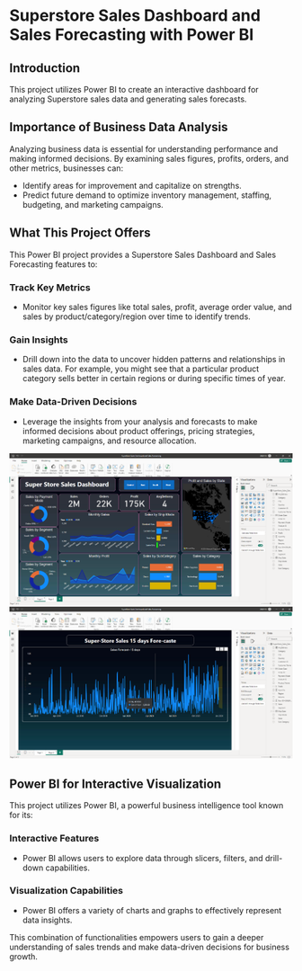 # Superstore Sales Dashboard and Sales Forecasting with Power BI


## Introduction
This project utilizes Power BI to create an interactive dashboard for analyzing Superstore sales data and generating sales forecasts.

## Importance of Business Data Analysis
Analyzing business data is essential for understanding performance and making informed decisions. By examining sales figures, profits, orders, and other metrics, businesses can:
- Identify areas for improvement and capitalize on strengths.
- Predict future demand to optimize inventory management, staffing, budgeting, and marketing campaigns.

## What This Project Offers
This Power BI project provides a Superstore Sales Dashboard and Sales Forecasting features to:

### Track Key Metrics
- Monitor key sales figures like total sales, profit, average order value, and sales by product/category/region over time to identify trends.

### Gain Insights
- Drill down into the data to uncover hidden patterns and relationships in sales data. For example, you might see that a particular product category sells better in certain regions or during specific times of year.

### Make Data-Driven Decisions
- Leverage the insights from your analysis and forecasts to make informed decisions about product offerings, pricing strategies, marketing campaigns, and resource allocation.

![Superstore Sales Dashboard](./Screenshot%202024-06-02%20185518.png)
![Superstore Sales Dashboard](./Screenshot%202024-06-02%20185454.png)


## Power BI for Interactive Visualization
This project utilizes Power BI, a powerful business intelligence tool known for its:

### Interactive Features
- Power BI allows users to explore data through slicers, filters, and drill-down capabilities.

### Visualization Capabilities
- Power BI offers a variety of charts and graphs to effectively represent data insights.

This combination of functionalities empowers users to gain a deeper understanding of sales trends and make data-driven decisions for business growth.

